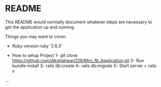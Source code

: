 # README

This README would normally document whatever steps are necessary to get the
application up and running.

Things you may want to cover:

* Ruby version
    ruby '2.6.3'
    
* How to setup Project
    1- git clone https://github.com/dikshatiwari226/Mini_fb_Application.git
    2- Run bundle install
    3- rails db:create
    4- rails db:migrate
    5- Start server = rails s


 ...
